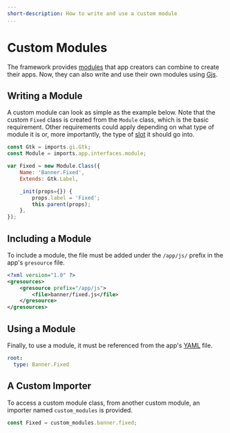 ```yaml
---
short-description: How to write and use a custom module
...
```

# Custom Modules

The framework provides [modules](modules.md) that app creators can combine to create their apps. Now, they can also write and use their own modules using [Gjs](https://gitlab.gnome.org/GNOME/gjs/wikis/Home).

## Writing a Module

A custom module can look as simple as the example below. Note that the custom `Fixed` class is created from the `Module` class, which is the basic requirement. Other requirements could apply depending on what type of module it is or, more importantly, the type of [slot](modules.md) it should go into.

```javascript
const Gtk = imports.gi.Gtk;
const Module = imports.app.interfaces.module;

var Fixed = new Module.Class({
    Name: 'Banner.Fixed',
    Extends: Gtk.Label,

    _init(props={}) {
        props.label = 'Fixed';
        this.parent(props);
    },
});
```

## Including a Module

To include a module, the file must be added under the `/app/js/` prefix in the app's `gresource` file.

```xml
<?xml version="1.0" ?>
<gresources>
    <gresource prefix="/app/js">
        <file>banner/fixed.js</file>
    </gresource>
</gresources>
```

## Using a Module

Finally, to use a module, it must be referenced from the app's [YAML](concepts/yaml_format.md) file.

```yaml
root:
  type: Banner.Fixed
```

## A Custom Importer

To access a custom module class, from another custom module, an importer named `custom_modules` is provided.

```javascript
const Fixed = custom_modules.banner.fixed;
```

